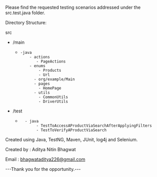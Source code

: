 Please find the requested testing scenarios addressed under the src.test.java folder.

Directory Structure:

src
- /main 
  -     -java
            - actions
               - PageActions
            - enums
                - Products
                - Url 
              - org/example/Main
              - pages
                - HomePage
              - utils
                - CommonUtils
                - DriverUtils 
    
- /test
  -       - java
               - TestToAccessAProductViaSearchAfterApplyingFilters
               - TestToVerifyAProductViaSearch 

Created using Java, TestNG, Maven, JUnit, log4j and Selenium.

Created by : Aditya Nitin Bhagwat

Email : bhagwataditya226@gmail.com

---Thank you for the opportunity.---
